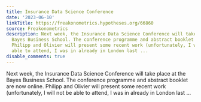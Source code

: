 ```yaml
---
title: Insurance Data Science Conference
date: '2023-06-10'
linkTitle: https://freakonometrics.hypotheses.org/66860
source: Freakonometrics
description: Next week, the Insurance Data Science Conference will take place at the
  Bayes Business School. The conference programme and abstract booklet are now online.
  Philipp and Olivier will present some recent work (unfortunately, I will not be
  able to attend, I was in already in London last ...
disable_comments: true
---
```

Next week, the Insurance Data Science Conference will take place at the Bayes Business School. The conference programme and abstract booklet are now online. Philipp and Olivier will present some recent work (unfortunately, I will not be able to attend, I was in already in London last ...